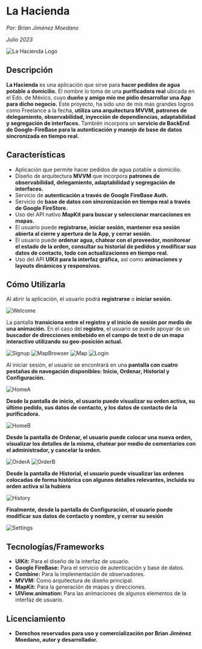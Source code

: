 # La Hacienda
*Por: Brian Jiménez Moedano*

*Julio 2023*

![La Hacienda Logo](Images/LaHaciendaLOGO.jpg "La Hacienda Logo")

## Descripción

**La Hacienda** es una aplicación que sirve para **hacer pedidos de agua potable a domicilio.** El nombre lo toma de una **purificadora real** ubicada en el Edo. de México, cuyo **dueño y amigo mío me pidio desarrollar una App para dicho negocio.** Este proyecto, ha sido uno de mis más grandes logros como Freelance a la fecha, **utiliza una arquitectura MVVM, patrones de delegamiento, observabilidad, inyección de dependiencias, adaptabilidad y segregación de interfaces.** También incorpora un **servicio de BackEnd de Google-FireBase para la autenticación y manejo de base de datos sincronizada en tiempo real.**


## Características

- Aplicación que permite hacer pedidos de agua potable a domicilio.
- Diseño de arquitectura **MVVM** que incorpora **patrones de observabilidad, delegamiento, adaptabilidad y segregación de interfaces.**
- Servicio de **autenticación a través de Google FireBase Auth.**
- Servicio de **base de datos con sincronización en tiempo real a través de Google FireStore.**
- Uso del API nativo **MapKit para buscar y seleccionar marcaciones en mapas.**
- El usuario puede **registrarse, iniciar sesión, mantener esa sesión abierta al cierre y apertura de la App, y cerrar sesión.**
- El usuario puede **ordenar agua, chatear con el proveedor, monitorear el estado de la orden, consultar su historial de pedidos y modificar sus datos de contacto, todo con actualizaciones en tiempo real.**
- Uso del API **UIKit para la interfaz gráfica,** así como **animaciones y layouts dinámicos y responsivos.**

## Cómo Utilizarla

Al abrir la aplicación, el usuario podrá **registrarse** o **iniciar sesión.**

![Welcome](Images/Welcome.png "Inicio")

La pantalla **transiciona entre el registro y el inicio de sesión por medio de una animación.** En el caso del **registro**, el usuario se puede apoyar de un **buscador de direcciones embebido en el campo de text o de un mapa interactivo utilizando su geo-posición actual.**

![Signup](Images/Signup.png "Pantalla de registro")
![MapBrowser](Images/MapBrowser.png "Buscador de Direcciones")
![Map](Images/Map.png "Pantalla del Mapa")
![Login](Images/Login.png "Pantalla de Inicio de Sesión")

Al iniciar sesión, el usuario se encontrará en una **pantalla con cuatro pestañas de navegación disponibles: Inicio, Ordenar, Historial y Configuración.**

![HomeA](Images/HomeA.png "Inicio")

**Desde la pantalla de inicio, el usuario puede visualizar su orden activa, su último pedido, sus datos de contacto, y los datos de contacto de la purificadora.**

![HomeB](Images/HomeB.png "Pantalla de Inicio")

**Desde la pantalla de Ordenar, el usuario puede colocar una nueva orden, visualizar los detalles de la misma, chatear por medio de comentarios con el administrador, y cancelar la orden.**

![OrderA](Images/OrderA.png "Pantalla de Ordenar")
![OrderB](Images/OrderB.png "Orden colocada y rastreada")

**Desde la pantalla de Historial, el usuario puede visualizar las ordenes colocadas de forma histórica con algunos detalles relevantes, incluida su orden activa si la hubiera**

![History](Images/History.png "Pantalla de Historial")

**Finalmente, desde la pantalla de Configuración, el usuario puede modificar sus datos de contacto y nombre, y cerrar su sesión**

![Settings](Images/Settings.png "Pantalla de Configuración")

## Tecnologías/Frameworks

- **UIKit:** Para el diseño de la interfaz de usuario.
- **Google FireBase:** Para el servicio de autenticación y base de datos.
- **Combine:** Para la implementación de observadores.
- **MVVM:** Como arquitectura de diseño principal.
- **MapKit:** Para la generación de mapas y direcciones.
- **UIView.animation:** Para las animaciones de algunos elementos de la interfaz de usuario.

## Licenciamiento

- **Derechos reservados para uso y comercialización por Brian Jiménez Moedano, autor y desarrollador.**
